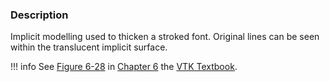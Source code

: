 ### Description

Implicit modelling used to thicken a stroked font. Original lines can be seen within the translucent implicit surface.

!!! info
    See [Figure 6-28](../../../VTKBook/06Chapter6/#Figure%206-28) in [Chapter 6](../../../VTKBook/06Chapter6) the [VTK Textbook](../../../VTKBook/01Chapter1).
